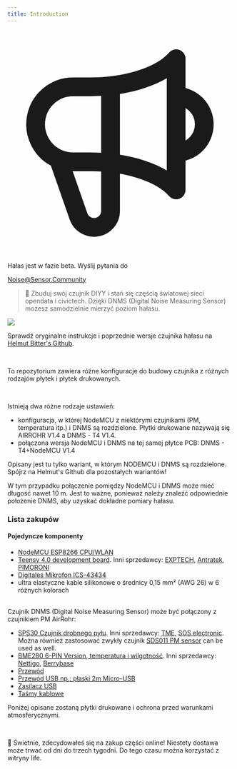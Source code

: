 ```yaml
---
title: Introduction
---
```

 
  <div class="max-w-screen-xl mx-auto pb-5">
    <div class="p-2 rounded-lg bg-indigo-100 shadow-lg sm:p-3">
    <div class="flex items-center">
          <span class="p-2 rounded-lg bg-indigo-500">
            <svg class="h-8 w-8 text-white" fill="none" viewBox="0 0 24 24" stroke="currentColor">
              <path stroke-linecap="round" stroke-linejoin="round" stroke-width="2" d="M11 5.882V19.24a1.76 1.76 0 01-3.417.592l-2.147-6.15M18 13a3 3 0 100-6M5.436 13.683A4.001 4.001 0 017 6h1.832c4.1 0 7.625-1.234 9.168-3v14c-1.543-1.766-5.067-3-9.168-3H7a3.988 3.988 0 01-1.564-.317z" />
            </svg>
          </span>
        <div class="flex-wrap flex">
          <p class="pt-1 text-indigo-700 font-medium">
              Hałas jest w fazie beta. Wyślij pytania do</p></p>
        <a href="mailto:Noise@Sensor.Community" class="ml-1 font-medium underline text-white hover:text-yellow-600">
                Noise@Sensor.Community</a>
        </div>
    </div>
  </div>
</div>


> 🚧 Zbuduj swój czujnik DIYY i stań się częścią światowej sieci opendata i civictech. Dzięki DNMS (Digital Noise Measuring Sensor) możesz samodzielnie mierzyć poziom hałasu.

 <img src="../docs/dnms/dnms-noise-measuring-sensor-kit.jpg" style="display: block; margin: 1em 0" loading="lazy"/>


Sprawdź oryginalne instrukcje i poprzednie wersje czujnika hałasu na [Helmut Bitter's Github](https://github.com/hbitter/DNMS/tree/master/Manual).

<br>

To repozytorium zawiera różne konfiguracje do budowy czujnika z różnych rodzajów płytek i płytek drukowanych.
 
 <br>
 
 Istnieją dwa różne rodzaje ustawień:
 
* konfiguracja, w której NodeMCU z niektórymi czujnikami (PM, temperatura itp.) i DNMS są rozdzielone. Płytki drukowane nazywają się AIRROHR V1.4 a DNMS - T4 V1.4.
* połączona wersja NodeMCU i DNMS na tej samej płytce PCB: DNMS - T4+NodeMCU V1.4
  
 Opisany jest tu tylko wariant, w którym NODEMCU i DNMS są rozdzielone. Spójrz na Helmut's Github dla pozostałych wariantów!
 
  W tym przypadku połączenie pomiędzy NodeMCU i DNMS może mieć długość nawet 10 m. Jest to ważne, ponieważ należy znaleźć odpowiednie położenie DNMS, aby uzyskać dokładne pomiary hałasu.

### Lista zakupów

#### Pojedyncze komponenty
* [NodeMCU ESP8266 CPU/WLAN](https://www.aliexpress.com/wholesale?groupsort=1&SortType=price_asc&SearchText=nodemcu+v3+esp8266+ch340)
* [Teensy 4.0 development board](https://www.pjrc.com/store/teensy40.html). Inni sprzedawcy: [EXPTECH](https://www.exp-tech.de/plattformen/teensy/9596/teensy-4.0-development-board), [Antratek](https://www.antratek.de/teensy-4-0), [PIMORONI](https://shop.pimoroni.com/products/teensy-4-0-development-board)
* [Digitales Mikrofon ICS-43434](https://www.tindie.com/products/onehorse/ics43434-i2s-digital-microphone/)
* ultra elastyczne kable silikonowe o średnicy 0,15 mm² (AWG 26) w 6 różnych kolorach
<br>
Czujnik DNMS (Digital Noise Measuring Sensor) może być połączony z czujnikiem PM AirRohr:

* [SPS30 Czujnik drobnego pyłu](https://www.sparkfun.com/products/15103).  Inni sprzedawcy: [TME](https://www.tme.eu/de/details/sps30/gassensoren/sensirion/1-101638-10/?brutto=1), [SOS electronic](https://www.soselectronic.de/products/sensirion/sps30-2-304234). Można również zastosować zwykły czujnik [SDS011 PM sensor](https://de.aliexpress.com/wholesale?catId=0&initiative_id=AS_20200813122806&SearchText=sds011) can be used as well.
* [BME280 6-PIN Version, temperatura i wilgotność](https://www.aliexpress.com/wholesale?catId=0&initiative_id=SB_20200308040440&SearchText=bme280+-5V+%2B3.3V). Inni sprzedawcy: [Nettigo](https://nettigo.eu/products/module-pressure-humidity-and-temperature-sensor-bosch-bme280), [Berrybase](https://www.berrybase.de/bauelemente/sensoren-module/feuchtigkeit/bme680-breakout-board-4in1-sensor-f-252-r-temperatur-luftfeuchtigkeit-luftdruck-und-luftg-252-t)
* [Przewód](http://www.aliexpress.com/wholesale?groupsort=1&SortType=price_asc&SearchText=Dupont+cable+20cm+female-female)
* [Przewód USB np.: płaski 2m Micro-USB](https://www.aliexpress.com/wholesale?catId=0&initiative_id=SB_20200308040708&SearchText=micro+usb+flat+cable+2m)
* [Zasilacz USB](https://www.aliexpress.com/wholesale?catId=0&initiative_id=SB_20200308040834&SearchText=single+micro+usb+eu+power+supply)
* [Taśmy kablowe](https://www.aliexpress.com/wholesale?catId=0&initiative_id=SB_20200308040852&SearchText=cable+straps)

Poniżej opisane zostaną płytki drukowane i ochrona przed warunkami atmosferycznymi.

<br>

🙌 Świetnie, zdecydowałeś się na zakup części online! 
Niestety dostawa może trwać od dni do trzech tygodni. 
Do tego czasu można korzystać z witryny life️.
